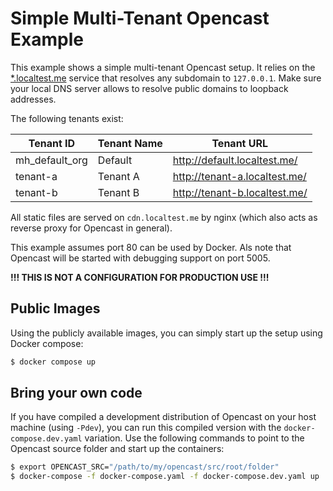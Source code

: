 # Simple Multi-Tenant Opencast Example

This example shows a simple multi-tenant Opencast setup. It relies on the [*.localtest.me](https://readme.localtest.me/) service that resolves any subdomain to `127.0.0.1`. Make sure your local DNS server allows to resolve public domains to loopback addresses.

The following tenants exist:

| Tenant ID      | Tenant Name | Tenant URL                    |
| -------------- | ----------- | ----------------------------- |
| mh_default_org | Default     | http://default.localtest.me/  |
| tenant-a       | Tenant A    | http://tenant-a.localtest.me/ |
| tenant-b       | Tenant B    | http://tenant-b.localtest.me/ |

All static files are served on `cdn.localtest.me` by nginx (which also acts as reverse proxy for Opencast in general).

This example assumes port 80 can be used by Docker. Als note that Opencast will be started with debugging support on port 5005.

**!!! THIS IS NOT A CONFIGURATION FOR PRODUCTION USE !!!**

## Public Images

Using the publicly available images, you can simply start up the setup using Docker compose:

```sh
$ docker compose up
```

## Bring your own code

If you have compiled a development distribution of Opencast on your host machine (using `-Pdev`), you can run this compiled version with the `docker-compose.dev.yaml` variation. Use the following commands to point to the Opencast source folder and start up the containers:

```sh
$ export OPENCAST_SRC="/path/to/my/opencast/src/root/folder"
$ docker-compose -f docker-compose.yaml -f docker-compose.dev.yaml up
```
